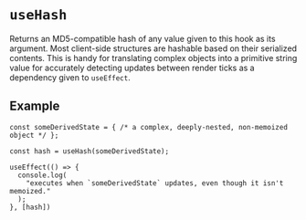 # `useHash`

Returns an MD5-compatible hash of any value given to this hook as its argument. Most client-side structures are hashable based on their serialized contents. This is handy for translating complex objects into a primitive string value for accurately detecting updates between render ticks as a dependency given to `useEffect`.

## Example

```tsx
const someDerivedState = { /* a complex, deeply-nested, non-memoized object */ };

const hash = useHash(someDerivedState);

useEffect(() => {
  console.log(
    "executes when `someDerivedState` updates, even though it isn't memoized."
  );
}, [hash])
```
